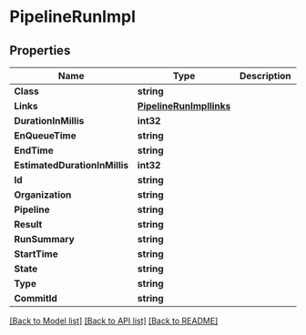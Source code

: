 # PipelineRunImpl

## Properties

Name | Type | Description | Notes
------------ | ------------- | ------------- | -------------
**Class** | **string** |  | [optional] 
**Links** | [**PipelineRunImpllinks**](PipelineRunImpllinks.md) |  | [optional] 
**DurationInMillis** | **int32** |  | [optional] 
**EnQueueTime** | **string** |  | [optional] 
**EndTime** | **string** |  | [optional] 
**EstimatedDurationInMillis** | **int32** |  | [optional] 
**Id** | **string** |  | [optional] 
**Organization** | **string** |  | [optional] 
**Pipeline** | **string** |  | [optional] 
**Result** | **string** |  | [optional] 
**RunSummary** | **string** |  | [optional] 
**StartTime** | **string** |  | [optional] 
**State** | **string** |  | [optional] 
**Type** | **string** |  | [optional] 
**CommitId** | **string** |  | [optional] 

[[Back to Model list]](../README.md#documentation-for-models) [[Back to API list]](../README.md#documentation-for-api-endpoints) [[Back to README]](../README.md)


